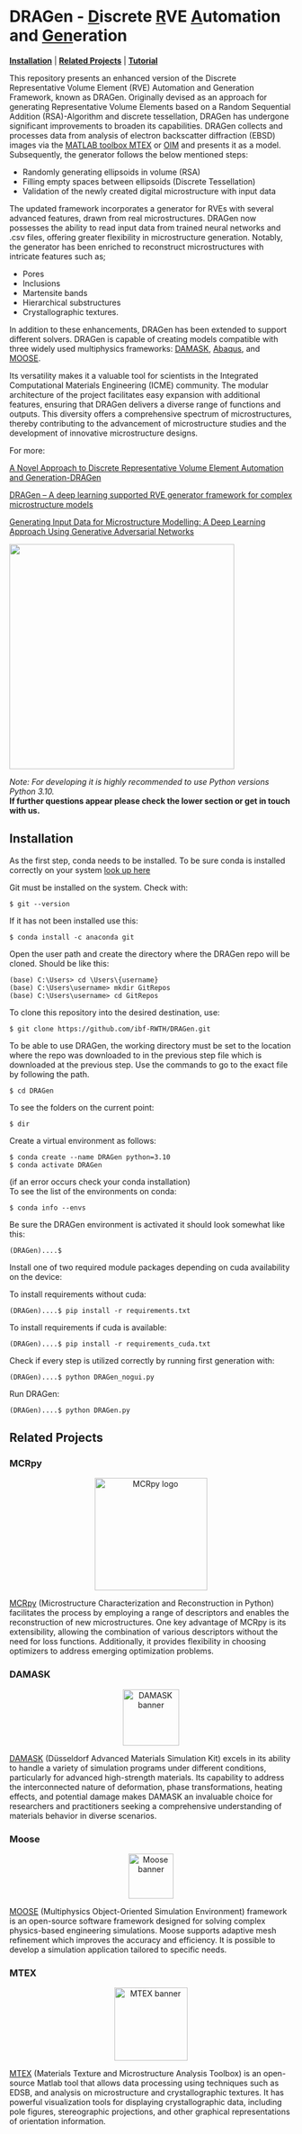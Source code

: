 <h1> DRAGen - <ins>D</ins>iscrete <ins>R</ins>VE <ins>A</ins>utomation and <ins>Gen</ins>eration</h1>
<!--**D**iscrete **R**VE **A**utomation and **Gen**eration-->

<!--## Overview-->
<!--![logo](docs/GUI.PNG)-->

 [**Installation**](#Installation)
| [**Related Projects**](#Related-Projects)
| [**Tutorial**](Tutorial)


This repository presents an enhanced version of the Discrete Representative Volume Element (RVE) Automation and Generation Framework, known as DRAGen. Originally devised as an approach for generating Representative Volume Elements based on a Random Sequential Addition (RSA)-Algorithm and discrete tessellation, DRAGen has undergone significant improvements to broaden its capabilities. DRAGen collects and processes data from analysis of electron backscatter diffraction (EBSD) images via the [MATLAB toolbox MTEX](https://mtex-toolbox.github.io/)  or [OIM](https://www.edax.com/products/ebsd/oim-analysis) and presents it as a model. Subsequently, the generator follows the below mentioned steps:

* Randomly generating ellipsoids in volume (RSA)
* Filling empty spaces between ellipsoids (Discrete Tessellation)
* Validation of the newly created digital microstructure with input data

The updated framework incorporates a generator for RVEs with several advanced features, drawn from real microstructures. DRAGen now possesses the ability to read input data from trained neural networks and .csv files, offering greater flexibility in microstructure generation. Notably, the generator has been enriched to reconstruct microstructures with intricate features such as;

* Pores
* Inclusions 
* Martensite bands 
* Hierarchical substructures
* Crystallographic textures.

In addition to these enhancements, DRAGen has been extended to support different solvers. DRAGen is capable of creating models compatible with three widely used multiphysics frameworks: [DAMASK](https://damask.mpie.de/index.html), [Abaqus](https://www.3ds.com/products-services/simulia/products/abaqus/), and [MOOSE](https://mooseframework.inl.gov/).

Its versatility makes it a valuable tool for scientists in the Integrated Computational Materials Engineering (ICME) community. The modular architecture of the project facilitates easy expansion with additional features, ensuring that DRAGen delivers a diverse range of functions and outputs. This diversity offers a comprehensive spectrum of microstructures, thereby contributing to the advancement of microstructure studies and the development of innovative microstructure designs.

For more:

[A Novel Approach to Discrete Representative Volume Element Automation and Generation-DRAGen](https://www.mdpi.com/1996-1944/13/8/1887)

[DRAGen – A deep learning supported RVE generator framework for complex microstructure models](https://www.sciencedirect.com/science/article/pii/S2405844023062114#fg0340)

[Generating Input Data for Microstructure Modelling: A Deep Learning Approach Using Generative Adversarial Networks](https://www.mdpi.com/1996-1944/13/19/4236)

<p align="left"><img src="DRAGen_readme_paper.jpg" height="400" alt=""></p>

_Note: For developing it is highly recommended to use Python versions Python 3.10._<br>
**If further questions appear please check the lower section or get in touch with us.**


## Installation

As the first step, conda needs to be installed.
To be sure conda is installed correctly on your system [look up here](https://docs.conda.io/projects/conda/en/latest/user-guide/install/index.html)<br>

Git must be installed on the system. Check with:
```
$ git --version
```
If it has not been installed use this:
```
$ conda install -c anaconda git
```
Open the user path and create the directory where the DRAGen repo will be cloned.
Should be like this:
```
(base) C:\Users> cd \Users\{username}
(base) C:\Users\username> mkdir GitRepos
(base) C:\Users\username> cd GitRepos
```
To clone this repository into the desired destination, use:<br>
```
$ git clone https://github.com/ibf-RWTH/DRAGen.git
```
To be able to use DRAGen, the working directory must be set to the location where the repo was downloaded to in the previous step file which is downloaded at the previous step.
Use the commands to go to the exact file by following the path.
```
$ cd DRAGen
```
To see the folders on the current point:
```
$ dir
```
Create a virtual environment as follows:<br>
```
$ conda create --name DRAGen python=3.10
$ conda activate DRAGen
```
(if an error occurs check your conda installation)<br>
To see the list of the environments on conda:
```
$ conda info --envs
```
Be sure the DRAGen environment is activated it should look somewhat like this:<br>
```
(DRAGen)....$ 
```
Install one of two required module packages depending on cuda availability on the device:

To install requirements without cuda:<br> 
```
(DRAGen)....$ pip install -r requirements.txt 
```
To install requirements if cuda is available:<br> 
```
(DRAGen)....$ pip install -r requirements_cuda.txt 
```
Check if every step is utilized correctly by running first generation with:<br>
```
(DRAGen)....$ python DRAGen_nogui.py
```
Run DRAGen:<br>
```
(DRAGen)....$ python DRAGen.py
```

## Related Projects

### MCRpy
<p align="center"><img src="MCRpy-logo_png.png" height="200" alt="MCRpy logo"> </p>

[MCRpy](https://github.com/NEFM-TUDresden/MCRpy) (Microstructure Characterization and Reconstruction in Python) facilitates the process by employing a range of descriptors and enables the reconstruction of new microstructures. One key advantage of MCRpy is its extensibility, allowing the combination of various descriptors without the need for loss functions. Additionally, it provides flexibility in choosing optimizers to address emerging optimization problems.



### DAMASK
<p align="center"><img src="DAMASK_banner.png" height="100" alt="DAMASK banner"></p>

[DAMASK](https://damask.mpie.de/index.html) (Düsseldorf Advanced Materials Simulation Kit) excels in its ability to handle a variety of simulation programs under different conditions, particularly for advanced high-strength materials. Its capability to address the interconnected nature of deformation, phase transformations, heating effects, and potential damage makes DAMASK an invaluable choice for researchers and practitioners seeking a comprehensive understanding of materials behavior in diverse scenarios.


### Moose 

<p align="center"><img src="moose_logo.png" height="80" alt="Moose banner"> </img></p>

[MOOSE](https://mooseframework.inl.gov/) (Multiphysics Object-Oriented Simulation Environment) framework is an open-source software framework designed for solving complex physics-based engineering simulations. Moose supports adaptive mesh refinement which improves the accuracy and efficiency. It is possible to develop a simulation application tailored to specific needs. 


### MTEX

<p align="center"><img src="MTEX_100x67px.png" height="130" alt="MTEX banner"> </p>

[MTEX](https://mtex-toolbox.github.io/index) (Materials Texture and Microstructure Analysis Toolbox) is an open-source Matlab tool that allows data processing using techniques such as EDSB, and analysis on microstructure and crystallographic textures. It has powerful visualization tools for displaying crystallographic data, including pole figures, stereographic projections, and other graphical representations of orientation information.



